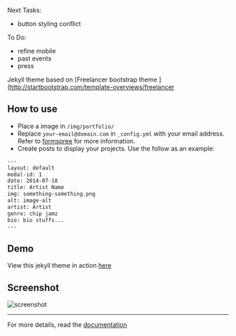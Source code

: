 Next Tasks:

- button styling conflict


To Do:

- refine mobile
- past events
- press

Jekyll theme based on [Freelancer bootstrap theme ](http://startbootstrap.com/template-overviews/freelancer

## How to use
 - Place a image in `/img/portfolio/`
 - Replace `your-email@domain.com` in `_config.yml` with your email address. Refer to [formspree](http://formspree.io/) for more information.
 - Create posts to display your projects. Use the follow as an example:
```txt
---
layout: default
modal-id: 1
date: 2014-07-18
title: Artist Name
img: something-something.png
alt: image-alt
artist: Artist
genre: chip jamz
bio: bio stuffs...
---
```

## Demo
View this jekyll theme in action [here](https://jeromelachaud.com/freelancer-theme)

## Screenshot
![screenshot](https://raw.githubusercontent.com/joeymariano/8static.com/master/screenshot.png)

---------
For more details, read the [documentation](http://jekyllrb.com/)
